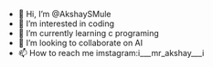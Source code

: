 - 👋 Hi, I’m @AkshaySMule
- 👀 I’m interested in coding
- 🌱 I’m currently learning c programing
- 💞️ I’m looking to collaborate on AI
- 📫 How to reach me imstagram:i___mr_akshay___i

<!---
AkshaySMule/AkshaySMule is a ✨ special ✨ repository because its `README.md` (this file) appears on your GitHub profile.
You can click the Preview link to take a look at your changes.
--->
